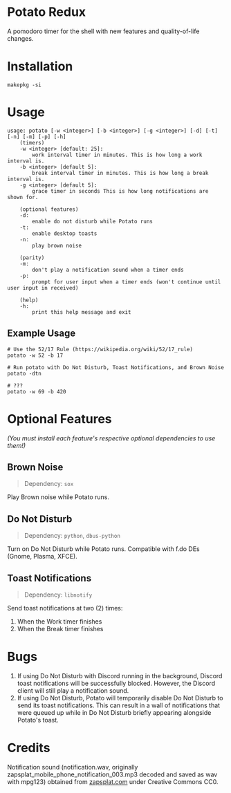 # Potato Redux

A pomodoro timer for the shell with new features and quality-of-life changes.

# Installation

`makepkg -si`

# Usage

```
usage: potato [-w <integer>] [-b <integer>] [-g <integer>] [-d] [-t] [-n] [-m] [-p] [-h]
    (timers)
    -w <integer> [default: 25]:
        work interval timer in minutes. This is how long a work interval is.
    -b <integer> [default 5]:
        break interval timer in minutes. This is how long a break interval is.
    -g <integer> [default 5]:
        grace timer in seconds This is how long notifications are shown for.

    (optional features)
    -d:
        enable do not disturb while Potato runs
    -t:
        enable desktop toasts
    -n:
        play brown noise

    (parity)
    -m:
        don't play a notification sound when a timer ends
    -p:
        prompt for user input when a timer ends (won't continue until user input in received)

    (help)
    -h:
        print this help message and exit
```

## Example Usage

```
# Use the 52/17 Rule (https://wikipedia.org/wiki/52/17_rule)
potato -w 52 -b 17

# Run potato with Do Not Disturb, Toast Notifications, and Brown Noise
potato -dtn

# ???
potato -w 69 -b 420
```

# Optional Features

*(You must install each feature's respective optional dependencies to use them!)*

## Brown Noise

> Dependency: `sox`

Play Brown noise while Potato runs.

## Do Not Disturb

> Dependency: `python`, `dbus-python`

Turn on Do Not Disturb while Potato runs. Compatible with f.do DEs (Gnome, Plasma, XFCE).

## Toast Notifications

> Dependency: `libnotify`

Send toast notifications at two (2) times:
1. When the Work timer finishes
2. When the Break timer finishes

# Bugs

1. If using Do Not Disturb with Discord running in the background, Discord toast notifications will be successfully blocked. However, the Discord client will still play a notification sound.
2. If using Do Not Disturb, Potato will temporarily disable Do Not Disturb to send its toast notifications. This can result in a wall of notifications that were queued up while in Do Not Disturb briefly appearing alongside Potato's toast.

# Credits

Notification sound (notification.wav, originally
zapsplat\_mobile\_phone\_notification\_003.mp3 decoded and saved as wav with
mpg123)
obtained from [zapsplat.com](https://www.zapsplat.com/) under Creative Commons
CC0.

